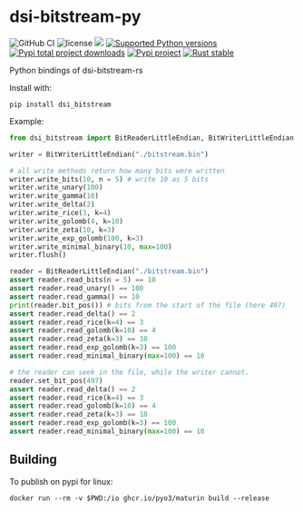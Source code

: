 # dsi-bitstream-py
![GitHub CI](https://github.com/zommiommy/dsi-bitstream-py/actions/workflows/rust.yml/badge.svg)
![license](https://img.shields.io/crates/l/dsi-bitstream)
[![](https://tokei.rs/b1/github/zommiommy/dsi-bitstream-py?type=Rust,Python)](https://github.com/zommiommy/dsi-bitstream-py)
[![Supported Python versions](https://img.shields.io/badge/Python-3.7+-blue.svg)](https://pypi.org/project/ensmallen/#history)
[![Pypi total project downloads](https://pepy.tech/badge/dsi_bitstream)](https://pepy.tech/badge/dsi_bitstream)
[![Pypi project](https://badge.fury.io/py/dsi_bitstream.svg)](https://badge.fury.io/py/dsi_bitstream)
[![Rust stable](https://img.shields.io/badge/rust-nightly-orange)](https://github.com/zommiommy/dsi-bitstream-py)

Python bindings of dsi-bitstream-rs

Install with:
```
pip install dsi_bitstream
```

Example:
```python
from dsi_bitstream import BitReaderLittleEndian, BitWriterLittleEndian

writer = BitWriterLittleEndian("./bitstream.bin")

# all write methods return how many bits were written
writer.write_bits(10, n = 5) # write 10 as 5 bits 
writer.write_unary(100)
writer.write_gamma(10)
writer.write_delta(2)
writer.write_rice(3, k=4)
writer.write_golomb(4, k=10)
writer.write_zeta(10, k=3)
writer.write_exp_golomb(100, k=3)
writer.write_minimal_binary(10, max=100)
writer.flush()

reader = BitReaderLittleEndian("./bitstream.bin")
assert reader.read_bits(n = 5) == 10
assert reader.read_unary() == 100
assert reader.read_gamma() == 10
print(reader.bit_pos()) # bits from the start of the file (here 497)
assert reader.read_delta() == 2
assert reader.read_rice(k=4) == 3
assert reader.read_golomb(k=10) == 4
assert reader.read_zeta(k=3) == 10
assert reader.read_exp_golomb(k=3) == 100
assert reader.read_minimal_binary(max=100) == 10

# the reader can seek in the file, while the writer cannot.
reader.set_bit_pos(497)
assert reader.read_delta() == 2
assert reader.read_rice(k=4) == 3
assert reader.read_golomb(k=10) == 4
assert reader.read_zeta(k=3) == 10
assert reader.read_exp_golomb(k=3) == 100
assert reader.read_minimal_binary(max=100) == 10
```


## Building
To publish on pypi for linux:
```shell
docker run --rm -v $PWD:/io ghcr.io/pyo3/maturin build --release
```
